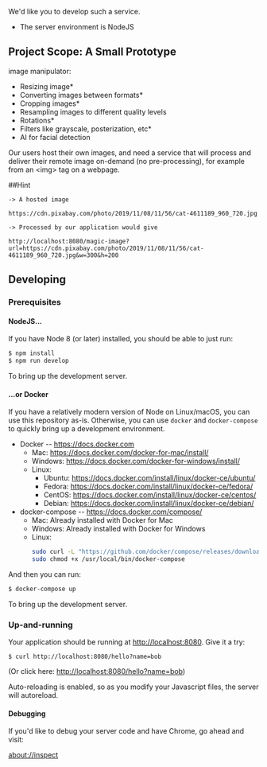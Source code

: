 
We'd like you to develop such a service.

* The server environment is NodeJS

## Project Scope: A Small Prototype

image manipulator:

* Resizing image*
* Converting images between formats*
* Cropping images*
* Resampling images to different quality levels
* Rotations*
* Filters like grayscale, posterization, etc*
* AI for facial detection

Our users host their own images, and need a service that will process and
deliver their remote image on-demand (no pre-processing), for example from an
&lt;img&gt; tag on a webpage.


##Hint
```
-> A hosted image

https://cdn.pixabay.com/photo/2019/11/08/11/56/cat-4611189_960_720.jpg

-> Processed by our application would give 

http://localhost:8080/magic-image?url=https://cdn.pixabay.com/photo/2019/11/08/11/56/cat-4611189_960_720.jpg&w=300&h=200
```

## Developing

### Prerequisites

#### NodeJS...

If you have Node 8 (or later) installed, you should be able to just run:

```sh
$ npm install
$ npm run develop
```

To bring up the development server.

#### ...or Docker

If you have a relatively modern version of Node on Linux/macOS, you can use
this repository as-is. Otherwise, you can use `docker` and `docker-compose` to
quickly bring up a development environment.

* Docker -- https://docs.docker.com
  * Mac: https://docs.docker.com/docker-for-mac/install/
  * Windows: https://docs.docker.com/docker-for-windows/install/
  * Linux:
    * Ubuntu: https://docs.docker.com/install/linux/docker-ce/ubuntu/
    * Fedora: https://docs.docker.com/install/linux/docker-ce/fedora/
    * CentOS: https://docs.docker.com/install/linux/docker-ce/centos/
    * Debian: https://docs.docker.com/install/linux/docker-ce/debian/
* docker-compose -- https://docs.docker.com/compose/
  * Mac: Already installed with Docker for Mac
  * Windows: Already installed with Docker for Windows
  * Linux:
    ```sh
    sudo curl -L "https://github.com/docker/compose/releases/download/1.24.1/docker-compose-$(uname -s)-$(uname -m)" -o /usr/local/bin/docker-compose
    sudo chmod +x /usr/local/bin/docker-compose
    ```

And then you can run:

```sh
$ docker-compose up
```

To bring up the development server.

### Up-and-running

Your application should be running at
[http://localhost:8080](http://localhost:8080). Give it a try:

```
$ curl http://localhost:8080/hello?name=bob
```

(Or click here: [http://localhost:8080/hello?name=bob](http://localhost:8080/hello?name=bob))

Auto-reloading is enabled, so as you modify your Javascript files,
the server will autoreload.

#### Debugging

If you'd like to debug your server code and have Chrome, go ahead and visit:

[about://inspect](about://inspect)
